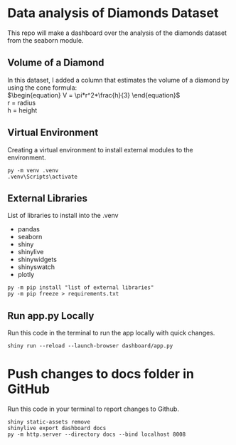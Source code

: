 # Data analysis of Diamonds Dataset
This repo will make a dashboard over the analysis of the diamonds dataset from the seaborn module.

## Volume of a Diamond
In this dataset, I added a column that estimates the volume of a diamond by using the cone formula:<br>
$\begin{equation}
V = \pi*r^2*\frac{h}{3}
\end{equation}$<br>
r = radius<br>
h = height<br>

## Virtual Environment
Creating a virtual environment to install external modules to the environment.
```shell
py -m venv .venv
.venv\Scripts\activate
```

## External Libraries
List of libraries to install into the .venv
-  pandas
-  seaborn
-  shiny
-  shinylive
-  shinywidgets
-  shinyswatch
-  plotly
```shell
py -m pip install "list of external libraries"
py -m pip freeze > requirements.txt
```

## Run app.py Locally
Run this code in the terminal to run the app locally with quick changes.
```shell
shiny run --reload --launch-browser dashboard/app.py
```

# Push changes to docs folder in GitHub
Run this code in your terminal to report changes to Github.
```shell
shiny static-assets remove
shinylive export dashboard docs
py -m http.server --directory docs --bind localhost 8008
```